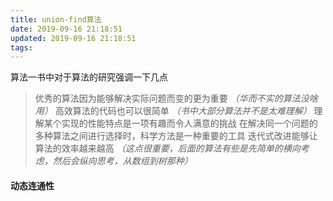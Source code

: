```yaml
---
title: union-find算法
date: 2019-09-16 21:18:51
updated: 2019-09-16 21:18:51
tags:
---
```


算法一书中对于算法的研究强调一下几点
 
> 优秀的算法因为能够解决实际问题而变的更为重要 *（华而不实的算法没啥用）*
> 高效算法的代码也可以很简单 *（书中大部分算法并不是太难理解）*
> 理解某个实现的性能特点是一项有趣而令人满意的挑战
> 在解决同一个问题的多种算法之间进行选择时，科学方法是一种重要的工具
> 迭代式改进能够让算法的效率越来越高 *（这点很重要，后面的算法有些是先简单的横向考虑，然后会纵向思考，从数组到树那种）*

#### 动态连通性


